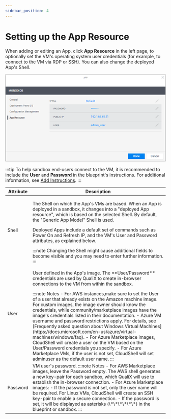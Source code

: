 ```yaml
---
sidebar_position: 4
---
```


# Setting up the App Resource

When adding or editing an App, click **App Resource** in the left page, to optionally set the VM's operating system user credentials (for example, to connect to the VM via RDP or SSH). You can also change the deployed App's Shell.

![](/Images/CloudShell-Portal/Manage/AppResource.png)
    
:::tip
To help sandbox end-users connect to the VM, it is recommended to include the **User** and **Password** in the blueprint's instructions. For additional information, see [Add Instructions](../../../../portal/blueprints/creating-blueprints/blueprint-properties/add-instructions.md).
:::
    
<table>
    <thead>
        <tr>
            <th>Attribute</th>
            <th>Description</th>
        </tr>
    </thead>
    <tbody>
        <tr>
            <td>Shell</td>
            <td>
                <p>The Shell on which the App's VMs are based. When an App is deployed in a sandbox, it changes into a "deployed App resource", which is based on the selected Shell. By default, the "Generic App Model" Shell is used.</p>
                <p>Deployed Apps include a default set of commands such as Power On and Refresh IP, and the VM's User and Password attributes, as explained below.</p>
:::note
Changing the Shell might cause additional fields to become visible and you may need to enter further information.
:::
            </td>
        </tr>
        <tr>
            <td>User</td>
            <td>
                <p>User defined in the App's image. The **User/Password** credentials are used by QualiX to create in-browser connections to the VM from within the sandbox.</p>
:::note Notes
- For AWS instances,make sure to set the User of a user that already exists on the Amazon machine image. For custom images, the image owner should know the credentials, while community/marketplace images have the image's credentials listed in their documentation.
- Azure VM username and password restrictions apply. For details, see [Frequently asked question about Windows Virtual Machines](https://docs.microsoft.com/en-us/azure/virtual-machines/windows/faq).
- For Azure Marketplace images, CloudShell will create a user on the VM based on the User/Password credentials you specify.
- For Azure Marketplace VMs, if the user is not set, CloudShell will set adminuser as the default user name.
:::
            </td>
        </tr>
        <tr>
            <td>Password</td>
            <td>
                VM user's password.
:::note Notes
- For AWS Marketplace images, leave the Password empty. The AWS shell generates a new key-pair for each sandbox, which QualiX will use to establish the in-browser connection.
- For Azure Marketplace images:
    - If the password is not set, only the user name will be required. For Linux VMs, CloudShell will create an SSH key-pair to enable a secure connection.
    - If the password is set, it will be displayed as asterisks (\*\*\*\*\*\*) in the blueprint or sandbox.
:::
            </td>
        </tr>
    </tbody>
</table>
    